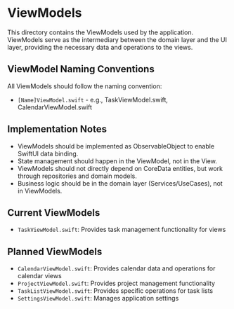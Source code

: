 # ViewModels

This directory contains the ViewModels used by the application. ViewModels serve as the intermediary between the domain layer and the UI layer, providing the necessary data and operations to the views.

## ViewModel Naming Conventions

All ViewModels should follow the naming convention:
- `[Name]ViewModel.swift` - e.g., TaskViewModel.swift, CalendarViewModel.swift

## Implementation Notes

- ViewModels should be implemented as ObservableObject to enable SwiftUI data binding.
- State management should happen in the ViewModel, not in the View.
- ViewModels should not directly depend on CoreData entities, but work through repositories and domain models.
- Business logic should be in the domain layer (Services/UseCases), not in ViewModels.

## Current ViewModels

- `TaskViewModel.swift`: Provides task management functionality for views

## Planned ViewModels

- `CalendarViewModel.swift`: Provides calendar data and operations for calendar views
- `ProjectViewModel.swift`: Provides project management functionality
- `TaskListViewModel.swift`: Provides specific operations for task lists
- `SettingsViewModel.swift`: Manages application settings
